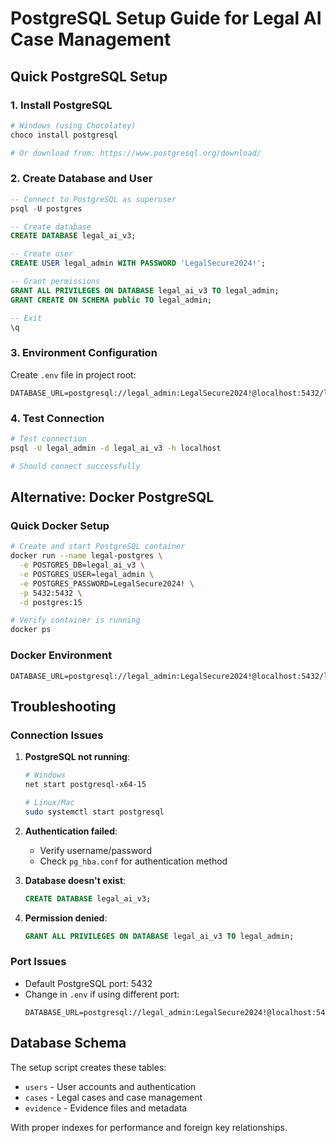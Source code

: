 # PostgreSQL Setup Guide for Legal AI Case Management

## Quick PostgreSQL Setup

### 1. Install PostgreSQL
```bash
# Windows (using Chocolatey)
choco install postgresql

# Or download from: https://www.postgresql.org/download/
```

### 2. Create Database and User
```sql
-- Connect to PostgreSQL as superuser
psql -U postgres

-- Create database
CREATE DATABASE legal_ai_v3;

-- Create user
CREATE USER legal_admin WITH PASSWORD 'LegalSecure2024!';

-- Grant permissions
GRANT ALL PRIVILEGES ON DATABASE legal_ai_v3 TO legal_admin;
GRANT CREATE ON SCHEMA public TO legal_admin;

-- Exit
\q
```

### 3. Environment Configuration
Create `.env` file in project root:
```env
DATABASE_URL=postgresql://legal_admin:LegalSecure2024!@localhost:5432/legal_ai_v3
```

### 4. Test Connection
```bash
# Test connection
psql -U legal_admin -d legal_ai_v3 -h localhost

# Should connect successfully
```

## Alternative: Docker PostgreSQL

### Quick Docker Setup
```bash
# Create and start PostgreSQL container
docker run --name legal-postgres \
  -e POSTGRES_DB=legal_ai_v3 \
  -e POSTGRES_USER=legal_admin \
  -e POSTGRES_PASSWORD=LegalSecure2024! \
  -p 5432:5432 \
  -d postgres:15

# Verify container is running
docker ps
```

### Docker Environment
```env
DATABASE_URL=postgresql://legal_admin:LegalSecure2024!@localhost:5432/legal_ai_v3
```

## Troubleshooting

### Connection Issues
1. **PostgreSQL not running**:
   ```bash
   # Windows
   net start postgresql-x64-15
   
   # Linux/Mac
   sudo systemctl start postgresql
   ```

2. **Authentication failed**:
   - Verify username/password
   - Check `pg_hba.conf` for authentication method

3. **Database doesn't exist**:
   ```sql
   CREATE DATABASE legal_ai_v3;
   ```

4. **Permission denied**:
   ```sql
   GRANT ALL PRIVILEGES ON DATABASE legal_ai_v3 TO legal_admin;
   ```

### Port Issues
- Default PostgreSQL port: 5432
- Change in `.env` if using different port:
  ```env
  DATABASE_URL=postgresql://legal_admin:LegalSecure2024!@localhost:5433/legal_ai_v3
  ```

## Database Schema

The setup script creates these tables:
- `users` - User accounts and authentication
- `cases` - Legal cases and case management
- `evidence` - Evidence files and metadata

With proper indexes for performance and foreign key relationships.
